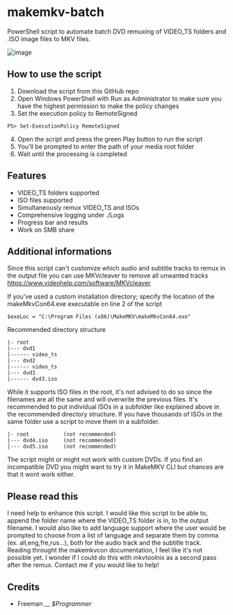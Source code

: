 # makemkv-batch
PowerShell script to automate batch DVD remuxing of VIDEO_TS folders and .ISO image files to MKV files.

![image](https://github.com/gravelfreeman/makemkv-batch/assets/44218371/548e30ad-893e-49aa-bd33-2ea1fb7fa5fe)

## How to use the script
1. Download the script from this GitHub repo
2. Open Windows PowerShell with Run as Administrator to make sure you have the highest permission to make the policy changes
3. Set the execution policy to RemoteSigned
```
PS> Set-ExecutionPolicy RemoteSigned
```
4. Open the script and press the green Play button to run the script
5. You'll be prompted to enter the path of your media root folder
6. Wait until the processing is completed

## Features
- VIDEO_TS folders supported
- ISO files supported
- Simultaneously remux VIDEO_TS and ISOs
- Comprehensive logging under ./Logs
- Progress bar and results
- Work on SMB share

## Additional informations

Since this script can't customize which audio and subtitle tracks to remux in the output file you can use MKVcleaver to remove all unwanted tracks https://www.videohelp.com/software/MKVcleaver

If you've used a custom installation directory; specify the location of the makeMkvCon64.exe executable on line 2 of the script
```
$exeLoc = "C:\Program Files (x86)\MakeMKV\makeMkvCon64.exe"
```
Recommended directory structure
```
|- root
|--- dvd1
|------ video_ts
|--- dvd2
|------ video_ts
|--- dvd3
|------ dvd3.iso
```
While it supports ISO files in the root, it's not advised to do so since the filenames are all the same and will overwrite the previous files. It's recommended to put individual ISOs in a subfolder like explained above in the recommended directory structure. If you have thousands of ISOs in the same folder use a script to move them in a subfolder.
```
|- root           (not recommended)
|--- dvd4.iso     (not recommended)
|--- dvd5.iso     (not recommended)
```
The script might or might not work with custom DVDs. If you find an incompatible DVD you might want to try it in MakeMKV CLI but chances are that it wont work either.

## Please read this
I need help to enhance this script. I would like this script to be able to, append the folder name where the VIDEO_TS folder is in, to the output filename. I would also like to add language support where the user would be prompted to choose from a list of language and separate them by comma (ex. all,eng,fre,rus...), both for the audio track and the subtitle track. Reading throught the makemkvcon documentation, I feel like it's not possible yet. I wonder if I could do this with mkvtoolnix as a second pass after the remux. Contact me if you would like to help!

## Credits
- Freeman __ *$Programmer*
